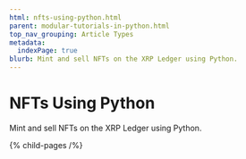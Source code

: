 ```yaml
---
html: nfts-using-python.html
parent: modular-tutorials-in-python.html
top_nav_grouping: Article Types
metadata:
  indexPage: true
blurb: Mint and sell NFTs on the XRP Ledger using Python.
---
```

# NFTs Using Python

Mint and sell NFTs on the XRP Ledger using Python.

{% child-pages /%}
